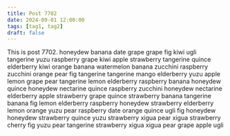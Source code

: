 ```yaml
---
title: Post 7702
date: 2024-09-01 12:00:00
tags: [tag1, tag2]
draft: false
---
```

This is post 7702.
honeydew
banana
date
grape
grape
fig
kiwi
ugli
tangerine
yuzu
raspberry
grape
kiwi
apple
strawberry
tangerine
quince
elderberry
kiwi
orange
banana
watermelon
banana
zucchini
raspberry
zucchini
orange
pear
fig
tangerine
tangerine
mango
elderberry
yuzu
apple
lemon
grape
pear
tangerine
lemon
elderberry
raspberry
banana
honeydew
quince
honeydew
nectarine
quince
raspberry
zucchini
honeydew
nectarine
elderberry
apple
strawberry
grape
quince
strawberry
banana
tangerine
banana
fig
lemon
elderberry
raspberry
honeydew
strawberry
elderberry
lemon
orange
yuzu
pear
raspberry
date
orange
quince
ugli
fig
honeydew
honeydew
strawberry
quince
yuzu
strawberry
xigua
pear
xigua
strawberry
cherry
fig
yuzu
pear
tangerine
strawberry
xigua
xigua
pear
grape
apple
ugli
